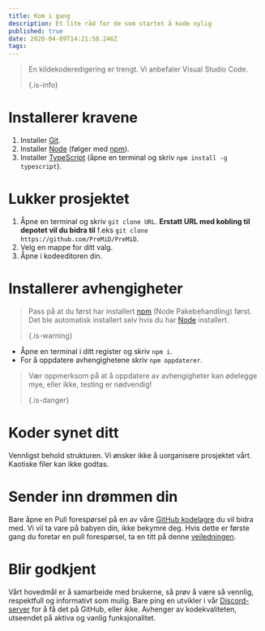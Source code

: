 ```yaml
---
title: Kom i gang
description: Et lite råd for de som startet å kode nylig
published: true
date: 2020-04-09T14:21:58.246Z
tags:
---
```


> En kildekoderedigering er trengt. Vi anbefaler Visual Studio Code. 
> 
> {.is-info}

# Installerer kravene
1. Installer [Git](https://git-scm.com/).
2. Installer [Node](https://nodejs.org/en/) (følger med [npm](https://www.npmjs.com/)).
3. Installer [TypeScript](https://www.typescriptlang.org/index.html#download-links) (åpne en terminal og skriv `npm install -g typescript`).

# Lukker prosjektet
1. Åpne en terminal og skriv `git clone URL`. **Erstatt URL med kobling til depotet vil du bidra til** f.eks `git clone https://github.com/PreMiD/PreMiD`.
2. Velg en mappe for ditt valg.
3. Åpne i kodeeditoren din.

# Installerer avhengigheter
> Pass på at du først har installert [npm](https://www.npmjs.com/) (Node Pakebehandling) først. Det ble automatisk installert selv hvis du har [Node](https://nodejs.org/en/) installert. 
> 
> {.is-warning}

- Åpne en terminal i ditt register og skriv `npm i`.
- For å oppdatere avhengighetene skriv `npm oppdaterer`.

> Vær oppmerksom på at å oppdatere av avhengigheter kan ødelegge mye, eller ikke, testing er nødvendig! 
> 
> {.is-danger}

# Koder synet ditt
Vennligst behold strukturen. Vi ønsker ikke å uorganisere prosjektet vårt. Kaotiske filer kan ikke godtas.

# Sender inn drømmen din
Bare åpne en Pull forespørsel på en av våre [GitHub kodelagre](https://github.com/PreMiD/) du vil bidra med. Vi vil ta vare på babyen din, ikke bekymre deg. Hvis dette er første gang du foretar en pull forespørsel, ta en titt på denne [veiledningen](https://help.github.com/en/articles/creating-a-pull-request).

# Blir godkjent
Vårt hovedmål er å samarbeide med brukerne, så prøv å være så vennlig, respektfull og informativt som mulig. Bare ping en utvikler i vår [Discord-server](https://discord.gg/WvfVZ8T) for å få det på GitHub, eller ikke. Avhenger av kodekvaliteten, utseendet på aktiva og vanlig funksjonalitet.